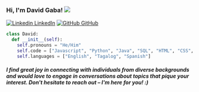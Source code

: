 ### Hi, I'm David Gaba! ![](http://emojis.slackmojis.com/emojis/images/1475772903/1215/boba-fett.png)

[![Linkedin](https://i.stack.imgur.com/gVE0j.png) LinkedIn](https://www.linkedin.com/in/davidgaba/)
[![GitHub](https://i.stack.imgur.com/tskMh.png) GitHub](https://github.com/davidgaba/)

```python
class David:
  def __init__(self):
    self.pronouns = "He/Him"
    self.code = ["Javascript", "Python", "Java", "SQL", "HTML", "CSS", "C++"]
    self.languages = ["English", "Tagalog", "Spanish"]
```
#####  _I find great joy in connecting with individuals from diverse backgrounds and would love to engage in conversations about topics that pique your interest. Don't hesitate to reach out – I'm here for you! :)_
<!--
**davidgaba/davidgaba** is a ✨ _special_ ✨ repository because its `README.md` (this file) appears on your GitHub profile.

Here are some ideas to get you started:

- 🔭 I’m currently working on ...
- 🌱 I’m currently learning ...
- 👯 I’m looking to collaborate on ...
- 🤔 I’m looking for help with ...
- 💬 Ask me about ...
- 📫 How to reach me: ...
- 😄 Pronouns: ...
- ⚡ Fun fact: ...
-->
